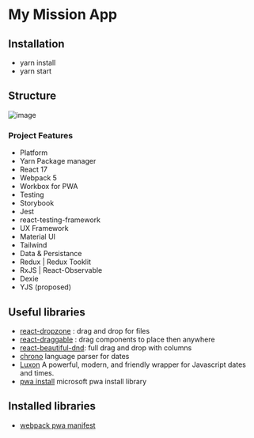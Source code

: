 # My Mission App


## Installation
-  yarn install
-  yarn start

## Structure
![image](https://user-images.githubusercontent.com/5294949/109813301-2c967e00-7bfb-11eb-8718-62ecaaebd147.png)


### Project Features
-  Platform
  -  Yarn Package manager
  -  React 17
  -  Webpack 5
  -  Workbox for PWA
-  Testing
  -  Storybook
  -  Jest
  -  react-testing-framework
-  UX Framework
  -  Material UI 
  -  Tailwind
-  Data & Persistance
  -  Redux | Redux Tooklit
  -  RxJS | React-Observable
  -  Dexie 
  -  YJS (proposed)


## Useful libraries

-  [react-dropzone](https://github.com/react-dropzone/react-dropzone) : drag and drop for files
-  [react-draggable](https://github.com/STRML/react-draggable) : drag components to place then anywhere
-  [react-beautiful-dnd](https://github.com/atlassian/react-beautiful-dnd): full drag and drop with columns
-  [chrono](https://github.com/wanasit/chrono) language parser for dates
-  [Luxon](https://moment.github.io/luxon/) A powerful, modern, and friendly wrapper for Javascript dates and times.
-  [pwa install](https://github.com/pwa-builder/pwa-install) microsoft pwa install library

## Installed libraries

-  [webpack pwa manifest](https://github.com/arthurbergmz/webpack-pwa-manifest)
